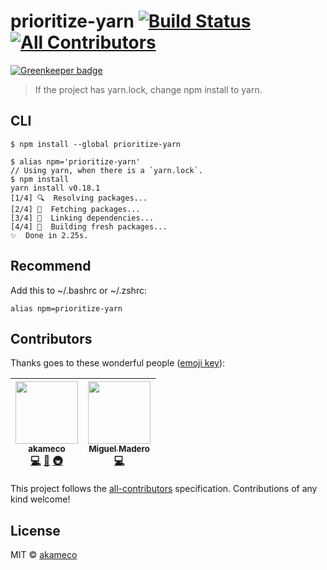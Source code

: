 # prioritize-yarn [![Build Status](https://travis-ci.org/akameco/prioritize-yarn.svg?branch=master)](https://travis-ci.org/akameco/prioritize-yarn) [![All Contributors](https://img.shields.io/badge/all_contributors-2-orange.svg?style=flat-square)](#contributors)

[![Greenkeeper badge](https://badges.greenkeeper.io/akameco/prioritize-yarn.svg)](https://greenkeeper.io/)

> If the project has yarn.lock, change npm install to yarn.

## CLI

```
$ npm install --global prioritize-yarn
```

```
$ alias npm='prioritize-yarn'
// Using yarn, when there is a `yarn.lock`.
$ npm install
yarn install v0.18.1
[1/4] 🔍  Resolving packages...
[2/4] 🚚  Fetching packages...
[3/4] 🔗  Linking dependencies...
[4/4] 📃  Building fresh packages...
✨  Done in 2.25s.
```

## Recommend

Add this to ~/.bashrc or ~/.zshrc:

```
alias npm=prioritize-yarn
```

## Contributors

Thanks goes to these wonderful people ([emoji key](https://github.com/kentcdodds/all-contributors#emoji-key)):

<!-- ALL-CONTRIBUTORS-LIST:START - Do not remove or modify this section -->

<!-- prettier-ignore -->
| [<img src="https://avatars2.githubusercontent.com/u/4002137?v=4" width="100px;"/><br /><sub><b>akameco</b></sub>](http://akameco.github.io)<br />[💻](https://github.com/akameco/prioritize-yarn/commits?author=akameco "Code") [📖](https://github.com/akameco/prioritize-yarn/commits?author=akameco "Documentation") [🚇](#infra-akameco "Infrastructure (Hosting, Build-Tools, etc)") | [<img src="https://avatars2.githubusercontent.com/u/47388?v=4" width="100px;"/><br /><sub><b>Miguel Madero</b></sub>](http://www.miguelmadero.com)<br />[💻](https://github.com/akameco/prioritize-yarn/commits?author=MiguelMadero "Code") |
| :---: | :---: |

<!-- ALL-CONTRIBUTORS-LIST:END -->

This project follows the [all-contributors](https://github.com/kentcdodds/all-contributors) specification. Contributions of any kind welcome!

## License

MIT © [akameco](http://akameco.github.io)
